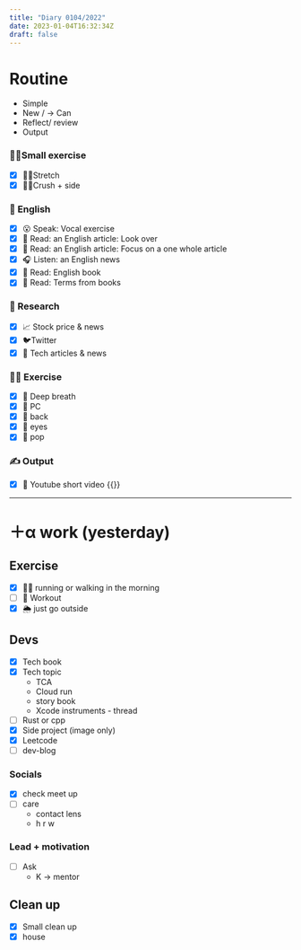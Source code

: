 ```yaml
---
title: "Diary 0104/2022"  
date: 2023-01-04T16:32:34Z
draft: false
---
```


# Routine

- Simple
- New / → Can
- Reflect/ review
- Output

### 🧘‍♀️Small exercise

- [x]  🤸‍♂️Stretch
- [x]  🧎‍♀️Crush + side

### 🏴󠁧󠁢󠁥󠁮󠁧󠁿 English

- [x]  😮 Speak: Vocal exercise
- [x]  📖 Read: an English article: Look over
- [x]  📖 Read: an English article: Focus on a one whole article
- [x]  🎧 Listen:  an English news
- [x]  📖 Read: English book
- [x]  📖 Read: Terms from books

### 👀 Research

- [x]  📈 Stock price & news
- [x]  🐦Twitter
- [x]  👾 Tech articles & news

### 🧘‍♀️ Exercise

- [x]  🧘 Deep breath
- [x]  🧘 PC
- [x]  🙆 back
- [x]  🧐 eyes
- [x]  🕺 pop

### ✍️ Output

- [x]  🎥 Youtube short video {{<youtube QXLDzCkppfw>}}

---

# ＋α work (yesterday)

## Exercise

- [x]  🏃‍♀️ running or walking in the morning
- [ ]  💪 Workout
- [x]  🌦 just go outside

## Devs

- [x]  Tech book
- [x]  Tech topic
    - TCA
    - Cloud run
    - story book
    - Xcode instruments - thread
- [ ]  Rust or cpp
- [x]  Side project (image only)
- [x]  Leetcode
- [ ]  dev-blog

### Socials

- [x]  check meet up
- [ ]  care
    - contact lens
    - h r w

### Lead + motivation

- [ ]  Ask
    - K → mentor

## Clean up

- [x]  Small clean up
- [x]  house